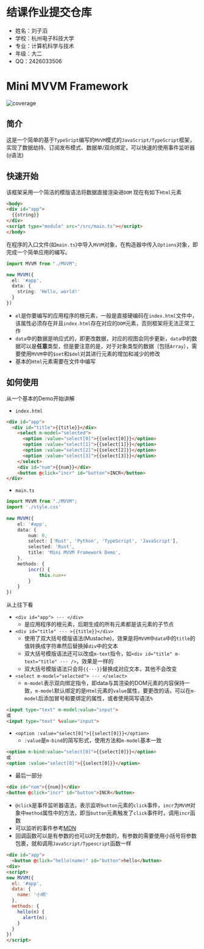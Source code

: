 # 结课作业提交仓库

+ 姓名：刘子滔
+ 学校：杭州电子科技大学
+ 专业：计算机科学与技术
+ 年级：大二
+ QQ：2426033506

# Mini MVVM Framework
![coverage](https://img.shields.io/badge/coverage-100%25-brightgreen)
## 简介
这是一个简单的基于`TypeSript`编写的`MVVM`模式的`JavaScript/TypeScript`框架，实现了数据劫持、订阅发布模式、数据单/双向绑定，可以快速的使用事件监听器(`@`语法)
## 快速开始
该框架采用一个简洁的模版语法将数据直接渲染进`DOM`
现在有如下`Html`元素
```html
<body>
<div id="app">
  {{string}}
</div>
<script type="module" src="/src/main.ts"></script>
</body>
```
在程序的入口文件(如`main.ts`)中导入`MVVM`对象，在构造器中传入`Options`对象，即完成一个简单应用的编写。
```typescript
import MVVM from "./MVVM";

new MVVM({
  el: '#app',
  data: {
    string: 'Hello, world!'
  }
})
```
+ `el`是你要编写的应用程序的根元素，一般是直接硬编码在`index.html`文件中，该属性必须存在并且`index.html`存在对应的`DOM`元素，否则框架将无法正常工作
+ `data`中的数据是响应式的，即更改数据，对应的视图会同步更新，`data`中的数据可以是**任意**类型，但是要注意的是，对于对象类型的数据（包括`Array`），需要使用`MVVM`中的`$set`和`$del`对其进行元素的增加和减少的修改
+ 基本的`Html`元素需要在文件中编写
## 如何使用
从一个基本的Demo开始讲解
+ `index.html`
```Html 
<div id="app">  
  <div id="title">{{title}}</div>  
    <select m-model="selected">  
      <option :value="select[0]">{{select[0]}}</option>  
      <option :value="select[1]">{{select[1]}}</option>  
      <option :value="select[2]">{{select[2]}}</option>  
      <option :value="select[3]">{{select[3]}}</option>  
    </select>   
    <div id="num">{{num}}</div>
    <button @click="incr" id="button">INCR</button>  
</div>  
```
+ `main.ts`
```typescript
import MVVM from "./MVVM";  
import './style.css'  
  
new MVVM({  
    el: '#app',  
    data: {  
        num: 0,  
        select: ['Rust', 'Python', 'TypeScript', 'JavaScript'],  
        selected: 'Rust',  
        title: 'Mini MVVM Framework Demo',  
    },  
    methods: {  
        incr() {  
            this.num++  
        }  
    }  
})
```
从上往下看
+ `<div id="app"> ··· </div>`
  + 是应用程序的根元素，后期生成的所有元素都是该元素的子节点
+ `<div id="title" ··· >{{title}}</div>`
  + 使用了双大括号模版语法(Mustache)，效果是将`MVVM`中`data`中的`title`的值转换成字符串然后替换掉`div`中的文本
  + 双大括号模版语法还可以改成`m-text`指令，如`<div id="title" m-text="title" ··· />`，效果是一样的
  + 双大括号模版语法只会将`{{···}}`替换成对应文本，其他不会改变
+ `<select m-model="selected"> ··· </select>`
  + `m-model`表示双向绑定指令，即data与其渲染的DOM元素的内容保持一致，`m-model`默认绑定的是`Html`元素的`value`属性，要更改的话，可以在`m-model`后添加冒号和要绑定的属性，或者使用简写语法`%`
```html
<input type="text" m-model:value="input">
或
<input type="text" %value="input">
```
+ `<option :value="select[0]">{{select[0]}}</option>`
  + `:value`是`m-bind`的简写形式，使用方法和`m-model`基本一致
```html
<option m-bind:value="select[0]">{{select[0]}}</option>
或
<option :value="select[0]">{{select[0]}}</option>
```
+ 最后一部分
```html
<div id="num">{{num}}</div>
<button @click="incr" id="button">INCR</button> 
```
+  `@click`是事件监听器语法，表示监听`button`元素的`click`事件，`incr`为`MVVM`对象中`method`属性中的方法，即当`button`元素触发了`click`事件时，调用`incr`函数
+ 可以监听的事件参考[MDN](https://developer.mozilla.org/zh-CN/docs/Web/API/EventTarget/addEventListener)
+ 回调函数可以是有参数的也可以时无参数的，有参数的需要使用小括号将参数包裹，就和调用`JavaScript/Typescript`函数一样
```html
<div id="app">
  <button @click="hello(name)" id="button">hello</button>
<div>
<script>
new MVVM({  
  el: '#app',  
  data: {  
    name: '小明'
  },  
  methods: {  
    hello(n) {
      alert(n);
    }
  }  
})
</script>
```
